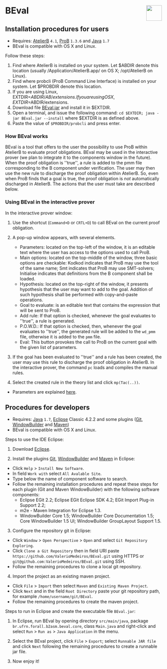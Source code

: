 [BEval.jar]:https://www.dropbox.com/s/m9x8ove6dc9lf1v/BEval.jar
[here]:https://github.com/ValerioMedeiros/BEval/blob/master/doc/Instructions.md
[java]:http://java.com/en/download/index.jsp
[eclipse]:http://www.eclipse.org/downloads/
[WindowBuilder]:http://www.eclipse.org/windowbuilder/
[Maven]:http://maven.apache.org/eclipse-plugin.html
[Git]:http://www.eclipse.org/egit/
[BEval]:https://github.com/ValerioMedeiros/BEval
[ProB]:http://www.stups.uni-duesseldorf.de/ProB/index.php5/Download
[AtelierB]:http://www.atelierb.eu/en/download-atelier-b/
[Java]:http://java.com/en/download/

BEval  <img src="https://raw.github.com/ValerioMedeiros/BEval/master/b2asm.png" width="50" align="right">
============

Installation procedures for users
---------------------

* Requires: [AtelierB] `4.1`, [ProB] `1.3.6` and [Java] `1.7`
* BEval is compatible with OS X and Linux.

Follow these steps:

1. Find where AtelierB is installed on your system. Let $ABDIR denote this location (usually /Application/AtelierB.app/ on OS X; /opt/AtelierB on Linux). 
2. Find where probcli (ProB Command Line Interface) is installed on your system. Let $PROBDIR denote this location.
3. If you are using Linux, EXTDIR=$ABDIR/AB/extensions. If you are using OS X, EXTDIR=$ABDIR/extensions.
4. Download file [BEval.jar] and install it in $EXTDIR.
5. Open a terminal, and issue the following command:
    `cd $EXTDIR; java -jar BEval.jar --install`
    where $EXTDIR is as defined above.
6. Paste the value of `$PROBDIR/probcli` and press enter.

### How BEval works

BEval is a tool that offers to the user the possibility to use ProB within AtelierB to evaluate proof obligations. BEval
may be used in the interactive prover (we plan to integrate it to the components window in the future).
When the proof obligation is ''true'', a rule is added to the pmm file corresponding to the B component under 
verification. The user may then use the new rule to discharge the proof obligation within AtelierB. So, even when ProB
finds that a goal is true, the proof obligation is *not* automatically discharged in AtelierB. The actions that the user
must take are described below.

### Using BEval in the interactive prover

In the interactive prover window:

1. Use the shortcut (`Command+D` or `CRTL+D`) to call BEval on the current proof obligation.

2. A pop-up window appears, with several elements. 
    * Parameters: located on the top-left of the window, it is an editable text where the user has access to the options 
used to call ProB.
    * Main options: located on the top-middle of the window, three basic options are checkable: Kodkod indicates that
ProB may use the tool of the same name; Smt indicates that ProB may use SMT-solvers; Initialise indicates that definitions
from the B component shall be loaded. 
    * Hypothesis: located on the top-right of the window, it presents hypothesis that the user may want to add to the goal.
Addition of such hypothesis shall be performed with copy-and-paste operations.
    * Goal to evaluate: is an editable text that contains the expression that will be sent to ProB.
    * Add rule: If that option is checked, whenever the goal evaluates to ''true'', a rule is generated.
    * P.O.W.D.: If that option is checked, then, whenever the goal evaluates to ''true'', the generated rule will be 
added to the `wd_pmm` file, otherwise it is added to the `pmm` file.
    * Eval: This button provokes the call to ProB on the current goal with the given list of parameters.

3. If the goal has been evaluated to ''true'' and a rule has been created, the user may use this rule to discharge the 
proof obligation in AtelierB. In the interactive prover, the command `pc` loads and compiles the manual rules.

3. Select the created rule in the theory list and click `mp(Tac(..))`.

* Parameters are explained [here].

Procedures for developers 
---------------------

* Requires: [Java] `1.7`, [Eclipse] Classic 4.2.2 and some plugins ([Git](optional), [WindowBuilder] and [Maven])
* BEval is compatible with OS X and Linux.

Steps to use the IDE Eclipse:

1. Download [Eclipse].

2. Install the plugins [Git], [WindowBuilder] and [Maven] in Eclipse:
 * Click `Help` > `Install New Software`.
 * In field `Work with` select `All Avalable Site`.
 * Type below the name of component software to search.
 * Follow the remaining installation procedures and repeat these steps for each plugin (Git and Maven WindowBuilder) with the following software components:
    - Eclipse EGit 2.2;  Eclipse EGit Eclipse SDK 4.2; EGit Import Plug-in Support 2.2;
    - m2e - Maven Integration for Eclipse 1.3.
    - WindowBuilder Core 1.5; WindowBuilder Core Documentation 1.5; Core WindowBuilder 1.5 UI; WindowBuilder GroupLayout Support 1.5.
    
3. Configure the repository git in Eclipse:
 * Click  `Window` > `Open Perspective` > `Open` and select `Git Repository Exploring`.
 * Click `Clone a Git Repository` then in field URI paste `https://github.com/ValerioMedeiros/BEval.git` using HTTPS or `git@github.com:ValerioMedeiros/BEval.git` using SSH.
 * Follow the remaining procedures to clone a local git repository.

4. Import the project as an existing maven project.
 * Click `File` > `Import` then select `Maven` and `Existing Maven Project`.
 * Click `Next` and in the field `Root Directory` paste your git repository path, for example `/home/username/git/BEval`.
 * Follow the remaining procedures to create the maven project.



Steps to run in Eclipse and create the executable file `BEval.jar`:

1. In Eclipse, run BEval by opening directory `src/main/java`, package `br.ufrn.forall.b2asm.beval.core`, class `Main.java` and right-click and select `Run` > `Run as` > `Java Application` in the menu.

2. Select the BEval project, click `File` > `Export`; select `Runnable JAR file` and click `Next` following the remaining procedures to create a runnable jar file.

5. Now enjoy it!

